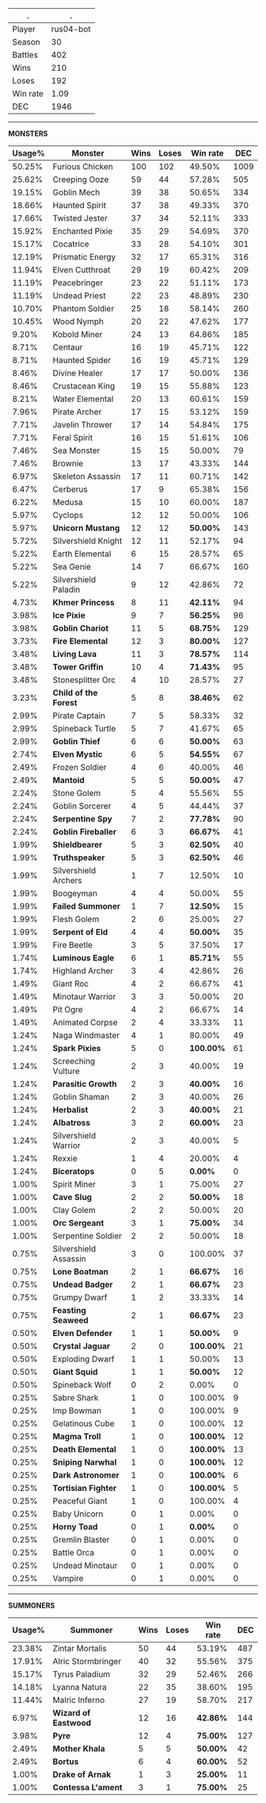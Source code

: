 .|.
|-|-
Player|rus04-bot
Season|30
Battles|402
Wins|210
Loses|192
Win rate|1.09
DEC|1946

---
**MONSTERS**

Usage%|Monster|Wins|Loses|Win rate|DEC|
-|-|-|-|-|-|
50.25%|Furious Chicken|100|102|49.50%|1009|
25.62%|Creeping Ooze|59|44|57.28%|505|
19.15%|Goblin Mech|39|38|50.65%|334|
18.66%|Haunted Spirit|37|38|49.33%|370|
17.66%|Twisted Jester|37|34|52.11%|333|
15.92%|Enchanted Pixie|35|29|54.69%|370|
15.17%|Cocatrice|33|28|54.10%|301|
12.19%|Prismatic Energy|32|17|65.31%|316|
11.94%|Elven Cutthroat|29|19|60.42%|209|
11.19%|Peacebringer|23|22|51.11%|173|
11.19%|Undead Priest|22|23|48.89%|230|
10.70%|Phantom Soldier|25|18|58.14%|260|
10.45%|Wood Nymph|20|22|47.62%|177|
9.20%|Kobold Miner|24|13|64.86%|185|
8.71%|Centaur|16|19|45.71%|122|
8.71%|Haunted Spider|16|19|45.71%|129|
8.46%|Divine Healer|17|17|50.00%|136|
8.46%|Crustacean King|19|15|55.88%|123|
8.21%|Water Elemental|20|13|60.61%|159|
7.96%|Pirate Archer|17|15|53.12%|159|
7.71%|Javelin Thrower|17|14|54.84%|175|
7.71%|Feral Spirit|16|15|51.61%|106|
7.46%|Sea Monster|15|15|50.00%|79|
7.46%|Brownie|13|17|43.33%|144|
6.97%|Skeleton Assassin|17|11|60.71%|142|
6.47%|Cerberus|17|9|65.38%|156|
6.22%|Medusa|15|10|60.00%|187|
5.97%|Cyclops|12|12|50.00%|106|
5.97%|**Unicorn Mustang**|12|12|**50.00%**|143|
5.72%|Silvershield Knight|12|11|52.17%|94|
5.22%|Earth Elemental|6|15|28.57%|65|
5.22%|Sea Genie|14|7|66.67%|160|
5.22%|Silvershield Paladin|9|12|42.86%|72|
4.73%|**Khmer Princess**|8|11|**42.11%**|94|
3.98%|**Ice Pixie**|9|7|**56.25%**|96|
3.98%|**Goblin Chariot**|11|5|**68.75%**|129|
3.73%|**Fire Elemental**|12|3|**80.00%**|127|
3.48%|**Living Lava**|11|3|**78.57%**|114|
3.48%|**Tower Griffin**|10|4|**71.43%**|95|
3.48%|Stonesplitter Orc|4|10|28.57%|27|
3.23%|**Child of the Forest**|5|8|**38.46%**|62|
2.99%|Pirate Captain|7|5|58.33%|32|
2.99%|Spineback Turtle|5|7|41.67%|65|
2.99%|**Goblin Thief**|6|6|**50.00%**|63|
2.74%|**Elven Mystic**|6|5|**54.55%**|67|
2.49%|Frozen Soldier|4|6|40.00%|46|
2.49%|**Mantoid**|5|5|**50.00%**|47|
2.24%|Stone Golem|5|4|55.56%|55|
2.24%|Goblin Sorcerer|4|5|44.44%|37|
2.24%|**Serpentine Spy**|7|2|**77.78%**|90|
2.24%|**Goblin Fireballer**|6|3|**66.67%**|41|
1.99%|**Shieldbearer**|5|3|**62.50%**|40|
1.99%|**Truthspeaker**|5|3|**62.50%**|46|
1.99%|Silvershield Archers|1|7|12.50%|10|
1.99%|Boogeyman|4|4|50.00%|55|
1.99%|**Failed Summoner**|1|7|**12.50%**|15|
1.99%|Flesh Golem|2|6|25.00%|27|
1.99%|**Serpent of Eld**|4|4|**50.00%**|35|
1.99%|Fire Beetle|3|5|37.50%|17|
1.74%|**Luminous Eagle**|6|1|**85.71%**|55|
1.74%|Highland Archer|3|4|42.86%|26|
1.49%|Giant Roc|4|2|66.67%|41|
1.49%|Minotaur Warrior|3|3|50.00%|20|
1.49%|Pit Ogre|4|2|66.67%|14|
1.49%|Animated Corpse|2|4|33.33%|11|
1.24%|Naga Windmaster|4|1|80.00%|49|
1.24%|**Spark Pixies**|5|0|**100.00%**|61|
1.24%|Screeching Vulture|2|3|40.00%|19|
1.24%|**Parasitic Growth**|2|3|**40.00%**|16|
1.24%|Goblin Shaman|2|3|40.00%|26|
1.24%|**Herbalist**|2|3|**40.00%**|21|
1.24%|**Albatross**|3|2|**60.00%**|23|
1.24%|Silvershield Warrior|2|3|40.00%|5|
1.24%|Rexxie|1|4|20.00%|4|
1.24%|**Biceratops**|0|5|**0.00%**|0|
1.00%|Spirit Miner|3|1|75.00%|27|
1.00%|**Cave Slug**|2|2|**50.00%**|18|
1.00%|Clay Golem|2|2|50.00%|20|
1.00%|**Orc Sergeant**|3|1|**75.00%**|34|
1.00%|Serpentine Soldier|2|2|50.00%|18|
0.75%|Silvershield Assassin|3|0|100.00%|37|
0.75%|**Lone Boatman**|2|1|**66.67%**|16|
0.75%|**Undead Badger**|2|1|**66.67%**|23|
0.75%|Grumpy Dwarf|1|2|33.33%|14|
0.75%|**Feasting Seaweed**|2|1|**66.67%**|23|
0.50%|**Elven Defender**|1|1|**50.00%**|9|
0.50%|**Crystal Jaguar**|2|0|**100.00%**|21|
0.50%|Exploding Dwarf|1|1|50.00%|13|
0.50%|**Giant Squid**|1|1|**50.00%**|12|
0.50%|Spineback Wolf|0|2|0.00%|0|
0.25%|Sabre Shark|1|0|100.00%|9|
0.25%|Imp Bowman|1|0|100.00%|9|
0.25%|Gelatinous Cube|1|0|100.00%|12|
0.25%|**Magma Troll**|1|0|**100.00%**|12|
0.25%|**Death Elemental**|1|0|**100.00%**|13|
0.25%|**Sniping Narwhal**|1|0|**100.00%**|12|
0.25%|**Dark Astronomer**|1|0|**100.00%**|6|
0.25%|**Tortisian Fighter**|1|0|**100.00%**|5|
0.25%|Peaceful Giant|1|0|100.00%|4|
0.25%|Baby Unicorn|0|1|0.00%|0|
0.25%|**Horny Toad**|0|1|**0.00%**|0|
0.25%|Gremlin Blaster|0|1|0.00%|0|
0.25%|Battle Orca|0|1|0.00%|0|
0.25%|Undead Minotaur|0|1|0.00%|0|
0.25%|Vampire|0|1|0.00%|0|

---
**SUMMONERS**

Usage%|Summoner|Wins|Loses|Win rate|DEC|
-|-|-|-|-|-|
23.38%|Zintar Mortalis|50|44|53.19%|487|
17.91%|Alric Stormbringer|40|32|55.56%|375|
15.17%|Tyrus Paladium|32|29|52.46%|266|
14.18%|Lyanna Natura|22|35|38.60%|195|
11.44%|Malric Inferno|27|19|58.70%|217|
6.97%|**Wizard of Eastwood**|12|16|**42.86%**|144|
3.98%|**Pyre**|12|4|**75.00%**|127|
2.49%|**Mother Khala**|5|5|**50.00%**|42|
2.49%|**Bortus**|6|4|**60.00%**|52|
1.00%|**Drake of Arnak**|1|3|**25.00%**|11|
1.00%|**Contessa L'ament**|3|1|**75.00%**|25|
